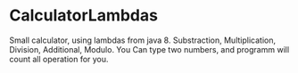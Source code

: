 # CalculatorLambdas

Small calculator, using lambdas from java 8.
Substraction, Multiplication, Division, Additional, Modulo.
You Can type two numbers, and programm will count all operation for you.
